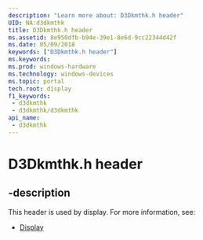 ```yaml
---
description: "Learn more about: D3Dkmthk.h header"
UID: NA:d3dkmthk
title: D3Dkmthk.h header
ms.assetid: 8e950dfb-b94e-39e1-8e6d-9cc22344d42f
ms.date: 05/09/2018
keywords: ["D3Dkmthk.h header"]
ms.keywords: 
ms.prod: windows-hardware
ms.technology: windows-devices
ms.topic: portal
tech.root: display
f1_keywords:
 - d3dkmthk
 - d3dkmthk/d3dkmthk
api_name:
 - d3dkmthk
---
```


# D3Dkmthk.h header


## -description

This header is used by display. For more information, see:

- [Display](../_display/index.md)

